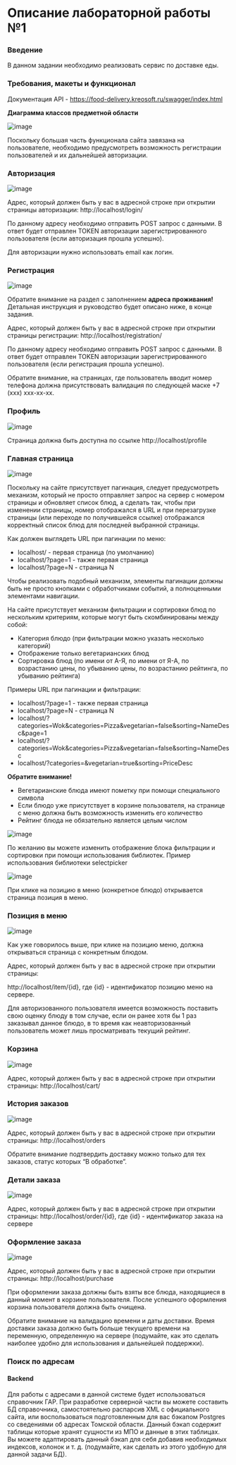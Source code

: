 <h1>Описание лабораторной работы №1</h1>

<h3>Введение</h3>

В данном задании необходимо реализовать сервис по доставке еды. 

<h3>Требования, макеты и функционал</h3>

Документация API - https://food-delivery.kreosoft.ru/swagger/index.html

**Диаграмма классов предметной области**

![image](https://github.com/ivanboitsov/FoodOrdering-ASP.NET/assets/118753603/7fcaa5d3-7bd8-4292-b0f9-391194edddf9)

Поскольку большая часть функционала сайта завязана на пользователе, необходимо предусмотреть возможность регистрации пользователей и их дальнейшей авторизации.

<h3>Авторизация</h3>

![image](https://github.com/ivanboitsov/FoodOrdering-ASP.NET/assets/118753603/e20e9ced-7ec8-4640-a963-cc5890bdf5e9)

Адрес, который должен быть у вас в адресной строке при открытии страницы авторизации: http://localhost/login/

По данному адресу необходимо отправить POST запрос с данными. В ответ будет отправлен TOKEN авторизации зарегистрированного пользователя (если авторизация прошла успешно).

Для авторизации нужно использовать email как логин.

<h3>Регистрация</h3>

![image](https://github.com/ivanboitsov/FoodOrdering-ASP.NET/assets/118753603/9506c2de-79c3-42ae-8fcd-edd3954aca1e)

Обратите внимание на раздел с заполнением **адреса проживания!** Детальная инструкция и руководство будет описано ниже, в конце задания.

Адрес, который должен быть у вас в адресной строке при открытии страницы регистрации: http://localhost/registration/

По данному адресу необходимо отправить POST запрос с данными. В ответ будет отправлен TOKEN авторизации зарегистрированного пользователя (если регистрация прошла успешно).

Обратите внимание, на страницах, где пользователь вводит номер телефона должна присутствовать валидация по следующей маске +7 (xxx) xxx-xx-xx.

<h3>Профиль</h3>

![image](https://github.com/ivanboitsov/FoodOrdering-ASP.NET/assets/118753603/47597ab2-b7f4-4a11-ad21-e83da0faf12f)

Страница должна быть доступна по ссылке http://localhost/profile

<h3>Главная страница</h3>

![image](https://github.com/ivanboitsov/FoodOrdering-ASP.NET/assets/118753603/1cf2a8a6-8897-4d4b-9799-b4ff16387651)

Поскольку на сайте присутствует пагинация, следует предусмотреть механизм, который не просто отправляет запрос на сервер с номером страницы и обновляет список блюд, а сделать так, чтобы при изменении страницы, номер отображался в URL и при перезагрузке страницы (или переходе по получившейся ссылке) отображался корректный список блюд для последней выбранной страницы. 

Как должен выглядеть URL при пагинации по меню:
* localhost/ - первая страница (по умолчанию)
* localhost/?page=1 - также первая страница
* localhost/?page=N - страница N

Чтобы реализовать подобный механизм, элементы пагинации должны быть не просто кнопками с обработчиками событий, а полноценными элементами навигации.

На сайте присутствует механизм фильтрации и сортировки блюд по нескольким критериям, которые могут быть скомбинированы между собой:
* Категория блюдо (при фильтрации можно указать несколько категорий)
* Отображение только вегетарианских блюд
* Сортировка блюд (по имени от А-Я, по имени от Я-А, по возрастанию цены, по убыванию цены, по возрастанию  рейтинга, по убыванию  рейтинга)

Примеры URL при пагинации и фильтрации:
* localhost/?page=1 - также первая страница
* localhost/?page=N - страница N
* localhost/?categories=Wok&categories=Pizza&vegetarian=false&sorting=NameDesc&page=1
* localhost/?categories=Wok&categories=Pizza&vegetarian=false&sorting=NameDesc
* localhost/?categories=&vegetarian=true&sorting=PriceDesc

**Обратите внимание!**
* Вегетарианские блюда имеют пометку при помощи специального символа
* Если блюдо уже присутствует в корзине пользователя, на странице с меню должна быть возможность изменить его количество
* Рейтинг блюда не обязательно является целым числом

![image](https://github.com/ivanboitsov/FoodOrdering-ASP.NET/assets/118753603/0594f397-883b-4ef3-a572-e11c1375c6d4)

По желанию вы можете изменить отображение блока фильтрации и сортировки при помощи использования библиотек. Пример использования библиотеки selectpicker

![image](https://github.com/ivanboitsov/FoodOrdering-ASP.NET/assets/118753603/4d99e649-f5d3-4f9a-822b-4876e1052d30)

При клике на позицию в меню (конкретное блюдо) открывается страница позиция в меню.

<h3>Позиция в меню</h3>

![image](https://github.com/ivanboitsov/FoodOrdering-ASP.NET/assets/118753603/ed9b363c-a8fc-45a8-855e-5c29aed51bf6)

Как уже говорилось выше, при клике на позицию меню, должна открываться страница с конкретным блюдом.

Адрес, который должен быть у вас в адресной строке при открытии страницы:

http://localhost/item/{id}, где {id} - идентификатор позицию меню на сервере.

Для авторизованного пользователя имеется возможность поставить свою оценку блюду в том случае, если он ранее хотя бы 1 раз заказывал данное блюдо, в то время как неавторизованный пользователь может лишь просматривать текущий рейтинг. 

<h3>Корзина</h3>

![image](https://github.com/ivanboitsov/FoodOrdering-ASP.NET/assets/118753603/d7e9708b-48a1-45a7-b2c1-472df72b3b09)

Адрес, который должен быть у вас в адресной строке при открытии страницы: http://localhost/cart/

<h3>История заказов</h3>

![image](https://github.com/ivanboitsov/FoodOrdering-ASP.NET/assets/118753603/82fc6be1-c503-4e41-8a6b-b3c352a8ab34)

Адрес, который должен быть у вас в адресной строке при открытии страницы: http://localhost/orders

Обратите внимание подтвердить доставку можно только для тех заказов, статус которых “В обработке”.

<h3>Детали заказа</h3>

![image](https://github.com/ivanboitsov/FoodOrdering-ASP.NET/assets/118753603/4565b119-48e9-48e0-8c0e-d915915bfe11)

Адрес, который должен быть у вас в адресной строке при открытии страницы:
http://localhost/order/{id}, где {id} - идентификатор заказа на сервере

<h3>Оформление заказа</h3>

![image](https://github.com/ivanboitsov/FoodOrdering-ASP.NET/assets/118753603/94a13c8d-daf9-4aa3-9ece-026c71b086db)

Адрес, который должен быть у вас в адресной строке при открытии страницы: http://localhost/purchase

При оформлении заказа должны быть  взяты все блюда, находящиеся в данный момент в корзине пользователя. После успешного оформления корзина пользователя должна быть очищена.

Обратите внимание на валидацию времени  и даты доставки. Время доставки заказа должно быть больше текущего времени на переменную, определенную на сервере (подумайте, как это сделать наиболее удобно для использования и дальнейшей поддержки).

<h3>Поиск по адресам</h3>

<h4>Backend</h4>

Для работы с адресами в данной системе будет использоваться справочник ГАР. При разработке серверной части вы можете составить БД справочника, самостоятельно распарсив XML с официального сайта, или воспользоваться подготовленным для вас бэкапом Postgres со сведениями об адресах Томской области. Данный бэкап содержит таблицы которые хранят сущности из МПО и данные в этих таблицах. Вы можете адаптировать данный бэкап для себя добавив необходимых индексов, колонок и т. д. (подумайте, как сделать из этого удобную для данной задачи БД).
